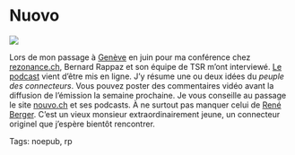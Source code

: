# Nuovo

![](http://tcrouzet.com/https://tcrouzet.com/images_tc/nuovo.jpg)

Lors de mon passage à [Genève](http://blog.tcrouzet.com/2006/06/08/bye-bye-genve/) en juin pour ma conférence chez [rezonance.ch](http://www.rezonance.ch/), Bernard Rappaz et son équipe de TSR m’ont interviewé. [Le podcast](http://www.nouvo.ch/itw-10) vient d’être mis en ligne. J’y résume une ou deux idées du *peuple des connecteurs*. Vous pouvez poster des commentaires vidéo avant la diffusion de l’émission la semaine prochaine. Je vous conseille au passage le site [nouvo.ch](http://www.nouvo.ch/home) et ses podcasts. À ne surtout pas manquer celui de [René Berger](http://www.nouvo.ch/23-2). C’est un vieux monsieur extraordinairement jeune, un connecteur originel que j’espère bientôt rencontrer.

Tags: noepub, rp